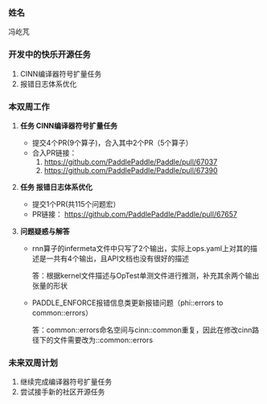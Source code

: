 ### 姓名

冯屹芃

### 开发中的快乐开源任务

1. CINN编译器符号扩量任务
2. 报错日志体系优化

### 本双周工作

1. **任务 CINN编译器符号扩量任务**

   - 提交4个PR(9个算子)，合入其中2个PR（5个算子）
   - 合入PR链接：
     1. https://github.com/PaddlePaddle/Paddle/pull/67037
     2. https://github.com/PaddlePaddle/Paddle/pull/67390

2. **任务 报错日志体系优化**

   - 提交1个PR(共115个问题宏）
   - PR链接：
     https://github.com/PaddlePaddle/Paddle/pull/67657

3. **问题疑惑与解答**

   - rnn算子的infermeta文件中只写了2个输出，实际上ops.yaml上对其的描述是一共有4个输出，且API文档也没有很好的描述

     答：根据kernel文件描述与OpTest单测文件进行推测，补充其余两个输出张量的形状

   - PADDLE_ENFORCE报错信息类更新报错问题（phi::errors to common::errors）

     答：common::errors命名空间与cinn::common重复，因此在修改cinn路径下的文件需要改为::common::errors



### 未来双周计划

1. 继续完成编译器符号扩量任务
2. 尝试接手新的社区开源任务